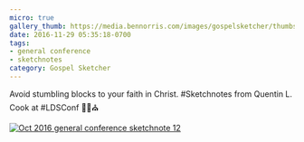 ```yaml
---
micro: true
gallery_thumb: https://media.bennorris.com/images/gospelsketcher/thumbs/oct-16-2-cook.jpg
date: 2016-11-29 05:35:18-0700
tags:
- general conference
- sketchnotes
category: Gospel Sketcher
---
```


Avoid stumbling blocks to your faith in Christ.
#Sketchnotes from Quentin L. Cook at #LDSConf ✍🏼⛪️

[![Oct 2016 general conference sketchnote 12](https://media.bennorris.com/images/gospelsketcher/general-conference/oct-2016/oct-16-2-cook.jpg)](https://media.bennorris.com/images/gospelsketcher/general-conference/oct-2016/oct-16-2-cook.jpg)